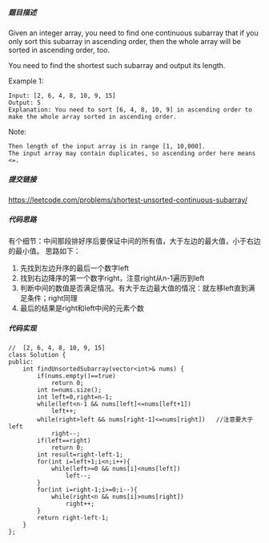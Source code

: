 ##### 题目描述
Given an integer array, you need to find one continuous subarray that if you only sort this subarray in ascending order, then the whole array will be sorted in ascending order, too.

You need to find the shortest such subarray and output its length.

Example 1:
```
Input: [2, 6, 4, 8, 10, 9, 15]
Output: 5
Explanation: You need to sort [6, 4, 8, 10, 9] in ascending order to make the whole array sorted in ascending order.
```
Note:
```
Then length of the input array is in range [1, 10,000].
The input array may contain duplicates, so ascending order here means <=.
```

##### 提交链接

https://leetcode.com/problems/shortest-unsorted-continuous-subarray/


##### 代码思路
有个细节：中间那段排好序后要保证中间的所有值，大于左边的最大值，小于右边的最小值。
思路如下：
1. 先找到左边升序的最后一个数字left
2. 找到右边降序的第一个数字right，注意right从n-1遍历到left
3. 判断中间的数值是否满足情况。有大于左边最大值的情况：就左移left直到满足条件；right同理
4. 最后的结果是right和left中间的元素个数


##### 代码实现

```
//  [2, 6, 4, 8, 10, 9, 15]
class Solution {
public:
    int findUnsortedSubarray(vector<int>& nums) {
        if(nums.empty()==true)
            return 0;
        int n=nums.size();
        int left=0,right=n-1;
        while(left<n-1 && nums[left]<=nums[left+1])
            left++;
        while(right>left && nums[right-1]<=nums[right])   //注意要大于left
            right--;
        if(left==right)
            return 0;
        int result=right-left-1;
        for(int i=left+1;i<n;i++){
            while(left>=0 && nums[i]<nums[left])
                left--;
        }
        for(int i=right-1;i>=0;i--){
            while(right<n && nums[i]>nums[right])
                right++;
        }
        return right-left-1;
    }
};



```
